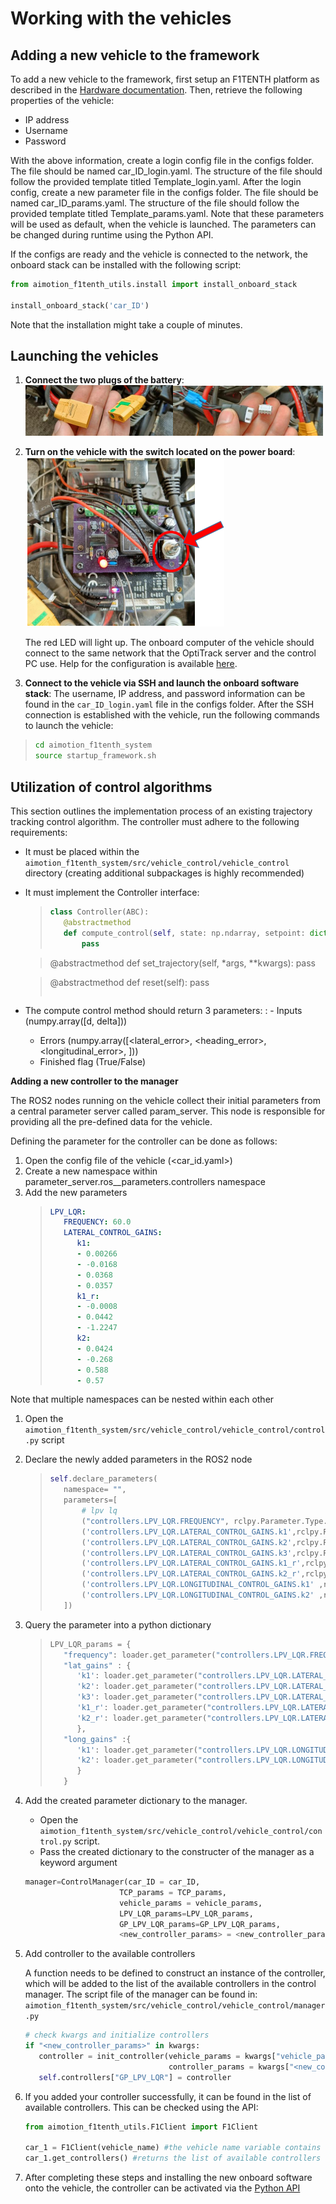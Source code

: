 # Working with the vehicles

## Adding a new vehicle to the framework

To add a new vehicle to the framework, first setup an F1TENTH platform as described in the [Hardware documentation](hardware_architecture.md).
Then, retrieve the following properties of the vehicle:
- IP address
- Username
- Password

With the above information, create a login config file in the configs folder. The file should be named car_ID_login.yaml. The structure of the file should follow the provided template titled Template_login.yaml.
After the login config, create a new parameter file in the configs folder. The file should be named car_ID_params.yaml. The structure of the file should follow the provided template titled Template_params.yaml.
Note that these parameters will be used as default, when the vehicle is launched. The parameters can be changed during runtime using the Python API.

If the configs are ready and the vehicle is connected to the network, the onboard stack can be installed with the following script:

```python
from aimotion_f1tenth_utils.install import install_onboard_stack

install_onboard_stack('car_ID')
```

Note that the installation might take a couple of minutes.

## Launching the vehicles

1. **Connect the two plugs of the battery**:
   ![plug1](images/plug1.png)![plug2](images/plug.png)
2. **Turn on the vehicle with the switch located on the power board**:
   ![switch](images/switch.png)

   The red LED will light up. The onboard computer of the vehicle should connect to the same network that the OptiTrack server and the control PC use. Help for the configuration is available [here](https://f1tenth.org/build.html).

3. **Connect to the vehicle via SSH and launch the onboard software stack**:
The username, IP address, and password information can be found in the `car_ID_login.yaml` file in the configs folder.
After the SSH connection is established with the vehicle, run the following commands to launch the vehicle:

> ```bash
> cd aimotion_f1tenth_system
> source startup_framework.sh
> ```

## Utilization of control algorithms

This section outlines the implementation process of an existing trajectory tracking control algorithm.
The controller must adhere to the following requirements:

- It must be placed within the `aimotion_f1tenth_system/src/vehicle_control/vehicle_control` directory (creating additional subpackages is highly recommended)
- It must implement the Controller interface:
  > ```python
  > class Controller(ABC):
  >    @abstractmethod
  >    def compute_control(self, state: np.ndarray, setpoint: dict, t:float) -> np.ndarray:
  >        pass

  >    @abstractmethod
  >    def set_trajectory(self, *args, **kwargs):
  >        pass

  >    @abstractmethod
  >    def reset(self):
  >        pass
  > ```
- The compute control method should return 3 parameters:
  : - Inputs (numpy.array([d, delta]))
    - Errors (numpy.array([<lateral_error>, <heading_error>, <longitudinal_error>, <velocity>]))
    - Finished flag (True/False)

**Adding a new controller to the manager**

The ROS2 nodes running on the vehicle collect their initial parameters from a central parameter server called param_server. This node is responsible for providing all the pre-defined data for the vehicle.

Defining the parameter for the controller can be done as follows:

1. Open the config file of the vehicle (<car_id.yaml>)
2. Create a new namespace within parameter_server.ros_\_parameters.controllers namespace
3. Add the new parameters
   > ```yaml
   > LPV_LQR:
   >    FREQUENCY: 60.0
   >    LATERAL_CONTROL_GAINS:
   >       k1:
   >       - 0.00266
   >       - -0.0168
   >       - 0.0368
   >       - 0.0357
   >       k1_r:
   >       - -0.0008
   >       - 0.0442
   >       - -1.2247
   >       k2:
   >       - 0.0424
   >       - -0.268
   >       - 0.588
   >       - 0.57
   > ```

Note that multiple namespaces can be nested within each other

1. Open the `aimotion_f1tenth_system/src/vehicle_control/vehicle_control/control.py` script
2. Declare the newly added parameters in the ROS2 node
   > ```python
   > self.declare_parameters(
   >    namespace= "",
   >    parameters=[
   >        # lpv lq
   >        ("controllers.LPV_LQR.FREQUENCY", rclpy.Parameter.Type.DOUBLE),
   >        ('controllers.LPV_LQR.LATERAL_CONTROL_GAINS.k1',rclpy.Parameter.Type.DOUBLE_ARRAY),
   >        ('controllers.LPV_LQR.LATERAL_CONTROL_GAINS.k2',rclpy.Parameter.Type.DOUBLE_ARRAY),
   >        ('controllers.LPV_LQR.LATERAL_CONTROL_GAINS.k3',rclpy.Parameter.Type.DOUBLE_ARRAY),
   >        ('controllers.LPV_LQR.LATERAL_CONTROL_GAINS.k1_r',rclpy.Parameter.Type.DOUBLE_ARRAY),
   >        ('controllers.LPV_LQR.LATERAL_CONTROL_GAINS.k2_r',rclpy.Parameter.Type.DOUBLE_ARRAY),
   >        ('controllers.LPV_LQR.LONGITUDINAL_CONTROL_GAINS.k1' ,rclpy.Parameter.Type.DOUBLE_ARRAY),
   >        ('controllers.LPV_LQR.LONGITUDINAL_CONTROL_GAINS.k2' ,rclpy.Parameter.Type.DOUBLE_ARRAY)
   >    ])
   > ```
3. Query the parameter into a python dictionary
   > ```python
   > LPV_LQR_params = {
   >    "frequency": loader.get_parameter("controllers.LPV_LQR.FREQUENCY").value,
   >    "lat_gains" : {
   >       'k1': loader.get_parameter("controllers.LPV_LQR.LATERAL_CONTROL_GAINS.k1").value,
   >       'k2': loader.get_parameter("controllers.LPV_LQR.LATERAL_CONTROL_GAINS.k2").value,
   >       'k3': loader.get_parameter("controllers.LPV_LQR.LATERAL_CONTROL_GAINS.k3").value,
   >       'k1_r': loader.get_parameter("controllers.LPV_LQR.LATERAL_CONTROL_GAINS.k1_r").value,
   >       'k2_r': loader.get_parameter("controllers.LPV_LQR.LATERAL_CONTROL_GAINS.k2_r").value
   >       },
   >    "long_gains" :{
   >       'k1': loader.get_parameter("controllers.LPV_LQR.LONGITUDINAL_CONTROL_GAINS.k1").value,
   >       'k2': loader.get_parameter("controllers.LPV_LQR.LONGITUDINAL_CONTROL_GAINS.k2").value
   >       }
   >    }
   > ```
4. Add the created parameter dictionary to the manager.
   - Open the `aimotion_f1tenth_system/src/vehicle_control/vehicle_control/control.py` script.
   - Pass the created dictionary to the constructer of the manager as a keyword argument

   ```python
   manager=ControlManager(car_ID = car_ID,
                        TCP_params = TCP_params,
                        vehicle_params = vehicle_params,
                        LPV_LQR_params=LPV_LQR_params,
                        GP_LPV_LQR_params=GP_LPV_LQR_params,
                        <new_controller_params> = <new_controller_params_dict>)
   ```
5. Add controller to the available controllers

   A function needs to be defined to construct an instance of the controller, which will be added to the list of the available controllers in the control manager.
   The script file of the manager can be found in: `aimotion_f1tenth_system/src/vehicle_control/vehicle_control/manager.py`
   ```python
   # check kwargs and initialize controllers
   if "<new_controller_params>" in kwargs:
      controller = init_controller(vehicle_params = kwargs["vehicle_params"],
                                   controller_params = kwargs["<new_controller_params>"])
      self.controllers["GP_LPV_LQR"] = controller
   ```
6. If you added your controller successfully, it can be found in the list of available controllers. This can be checked using the API:
   ```python
   from aimotion_f1tenth_utils.F1Client import F1Client

   car_1 = F1Client(vehicle_name) #the vehicle name variable contains the name of the selected vehicle
   car_1.get_controllers() #returns the list of available controllers
   ```
7. After completing these steps and installing the new onboard software onto the vehicle, the controller can be activated via the [Python API](using_the_api.md)
